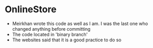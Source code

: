 # OnlineStore
- Meirkhan wrote this code as well as I am. I was the last one who changed anything before committing
- The code located in 'binary branch'
- The websites said that it is a good practice to do so
